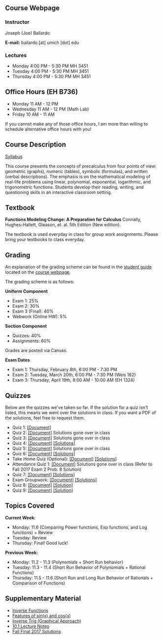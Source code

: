 ## Course Webpage

### Instructor
Joseph (Joe) Ballardo

**E-mail:** ballardo [at] umich [dot] edu

### Lectures
- Monday 4:00 PM - 5:30 PM MH 3451
- Tuesday 4:00 PM - 5:30 PM MH 3451
- Thursday 4:00 PM - 5:30 PM MH 3451

## Office Hours (EH B736)
- Monday 11 AM - 12 PM
- Wednesday 11 AM - 12 PM (Math Lab)
- Friday 10 AM - 11 AM

If you cannot make any of those office hours, I am more than willing to schedule alternative office hours with you!

## Course Description

[Syllabus](Math105_W18_Syllabus.pdf)

This course presents the concepts of precalculus from four points of view: geometric (graphs), numeric (tables), symbolic (formulas), and written (verbal descriptions). The emphasis is on the mathematical modeling of real-life problems using linear, polynomial, exponential, logarithmic, and trigonometric functions. Students develop their reading, writing, and questioning skills in an interactive classroom setting.

## Textbook 

**Functions Modeling Change: A Preparation for Calculus**  Connally, Hughes-Hallett, Gleason, et. al. 5th Edition (New edition).


The textbook is used everyday in class for group work assignments. Please bring your textbooks to class everyday.

## Grading

An explanation of the grading scheme can be found in the [student guide](http://www.math.lsa.umich.edu/courses/sg/) located on the [course webpage](http://www.math.lsa.umich.edu/courses/105/). 

The grading scheme is as follows:

**Uniform Component**
- Exam 1: 25%
- Exam 2: 30%
- Exam 3 (Final): 40%
- Webwork (Online HW): 5%

**Section Component**
- Quizzes: 40%
- Assignments: 60%

Grades are posted via Canvas.

**Exam Dates**
- Exam 1: Thursday, February 8th, 6:00 PM - 7:30 PM
- Exam 2: Tuesday, March 20th, 6:00 PM - 7:30 PM (Weis 182)
- Exam 3: Thursday, April 19th, 8:00 AM - 10:00 AM (EH 1324)

## Quizzes

Below are the quizzes we've taken so far. If the solution for a quiz isn't listed, this means we went over the solutions in class. If you want a PDF of the solutions, feel free to request them.
- Quiz 1: [\[Document\]](105StudentGuideQuizSample.pdf)
- Quiz 2: [\[Document\]](Quiz2.pdf) Solutions gone over in class
- Quiz 3: [\[Document\]](Quiz3_2.pdf) Solutions gone over in class
- Quiz 4: [\[Document\]](Quiz_4_2.pdf) [\[Solutions\]](Quiz4_2_solution.pdf)
- Quiz 5: [\[Document\]](Quiz5_2.pdf) Solutions gone over in class
- Quiz 6: [\[Document\]](Quiz6.pdf) [\[Solutions\]](Quiz_6_soln.pdf)
- Take Home Quiz (Optional): [\[Document\]](Take_Home_Quiz.pdf) [\[Solutions\]](Take_Home_Quiz_Sol.pdf)
- Attendance Quiz 1: [\[Document\]](Attendance_Quiz_1.pdf) Solutions gone over in class (Refer to Fall 2017 Exam 2 Prob. 8 Solution)
- Quiz 7: [\[Document\]](Quiz_7_2.pdf) [\[Solutions\]](Quiz_7_Sol.pdf)
- Exam Groupwork: [\[Document\]](Exam_Groupwork.pdf) [\[Solutions\]](Exam_Groupwork_Solution.pdf)
- Quiz 8: [\[Document\]](Quiz_8_2.pdf) [\[Solution\]](Quiz_8_Sol.pdf)
- Quiz 9: [\[Document\]](Quiz_9_2.pdf) [\[Solution\]](Quiz_9_2_sol.pdf)

## Topics Covered

**Current Week:**
- Monday: 11.6 (Comparing Power functions, Exp functions, and Log functions) + Review
- Tuesday: Review
- Thursday: Final! Good luck!

**Previous Week:**
- Monday: 11.2 - 11.3 (Polynomials + Short Run behavior)
- Tuesday: 11.3 - 11.4 (Short Run Behavior of Polynomials + Rational Functions)
- Thursday: 11.5 - 11.6 (Short Run and Long Run Behavior of Rationals + Comparison of Functions)

## Supplementary Material
- [Inverse Functions](inverse_functions.pdf)
- [Features of sin(x) and cos(x)](Sinusoidal_Features.pdf)
- [Inverse Trig (Graphical Approach)](7_8_9_1_supplement.pdf)
- [10.1 Lecture Notes](10_1_Lecture_Notes.pdf)
- [Fall Final 2017 Solutions](Final_Sol.pdf)
